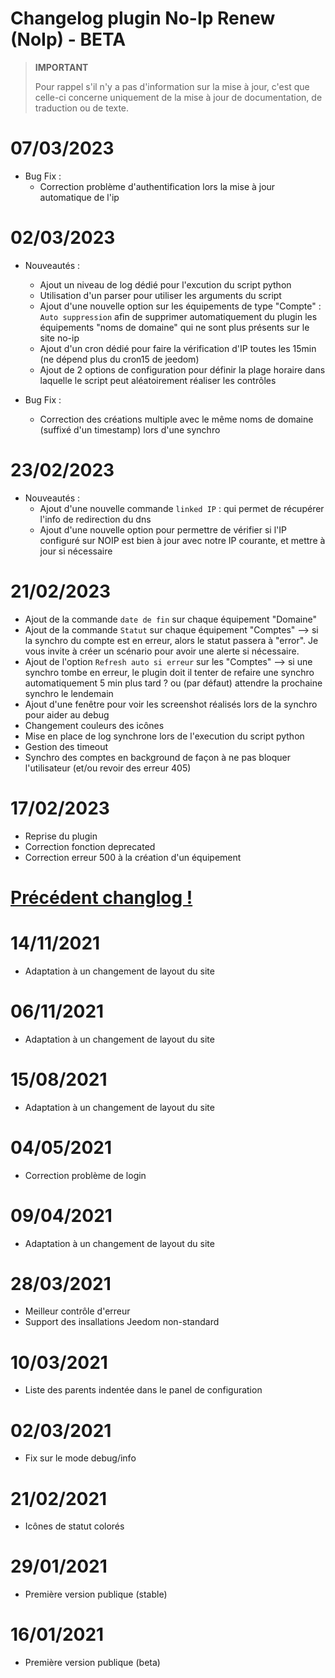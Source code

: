 # Changelog plugin No-Ip Renew (NoIp) - BETA

>**IMPORTANT**
>
>Pour rappel s'il n'y a pas d'information sur la mise à jour, c'est que celle-ci concerne uniquement de la mise à jour de documentation, de traduction ou de texte.

# 07/03/2023

- Bug Fix :
  - Correction problème d'authentification lors la mise à jour automatique de l'ip

# 02/03/2023

- Nouveautés :
  - Ajout un niveau de log dédié pour l'excution du script python
  - Utilisation d'un parser pour utiliser les arguments du script
  - Ajout d'une nouvelle option sur les équipements de type "Compte" : `Auto suppression` afin de supprimer automatiquement du plugin les équipements "noms de domaine" qui ne sont plus présents sur le site no-ip
  - Ajout d'un cron dédié pour faire la vérification d'IP toutes les 15min (ne dépend plus du cron15 de jeedom)
  - Ajout de 2 options de configuration pour définir la plage horaire dans laquelle le script peut aléatoirement réaliser les contrôles

- Bug Fix :
  - Correction des créations multiple avec le même noms de domaine (suffixé d'un timestamp) lors d'une synchro

# 23/02/2023

- Nouveautés :
  - Ajout d'une nouvelle commande `linked IP` : qui permet de récupérer l'info de redirection du dns
  - Ajout d'une nouvelle option pour permettre de vérifier si l'IP configuré sur NOIP est bien à jour avec notre IP courante, et mettre à jour si nécessaire

# 21/02/2023

- Ajout de la commande `date de fin` sur chaque équipement "Domaine"
- Ajout de la commande  `Statut` sur chaque équipement "Comptes" --> si la synchro du compte est en erreur, alors le statut passera à "error". Je vous invite à créer un scénario pour avoir une alerte si nécessaire.
- Ajout de l'option `Refresh auto si erreur` sur les "Comptes" --> si une synchro tombe en erreur, le plugin doit il tenter de refaire une synchro automatiquement 5 min plus tard ? ou (par défaut) attendre la prochaine synchro le lendemain
- Ajout d'une fenêtre pour voir les screenshot réalisés lors de la synchro pour aider au debug
- Changement couleurs des icônes
- Mise en place de log synchrone lors de l'execution du script python
- Gestion des timeout
- Synchro des comptes en background de façon à ne pas bloquer l'utilisateur (et/ou revoir des erreur 405)

# 17/02/2023

- Reprise du plugin
- Correction fonction deprecated
- Correction erreur 500 à la création d'un équipement

# <u>Précédent changlog !</u>

# 14/11/2021

- Adaptation à un changement de layout du site

# 06/11/2021

- Adaptation à un changement de layout du site

# 15/08/2021

- Adaptation à un changement de layout du site

# 04/05/2021

- Correction problème de login

# 09/04/2021

- Adaptation à un changement de layout du site

# 28/03/2021

- Meilleur contrôle d'erreur
- Support des insallations Jeedom non-standard

# 10/03/2021

- Liste des parents indentée dans le panel de configuration

# 02/03/2021

- Fix sur le mode debug/info

# 21/02/2021

- Icônes de statut colorés

# 29/01/2021

- Première version publique (stable)

# 16/01/2021

- Première version publique (beta)

</details>
